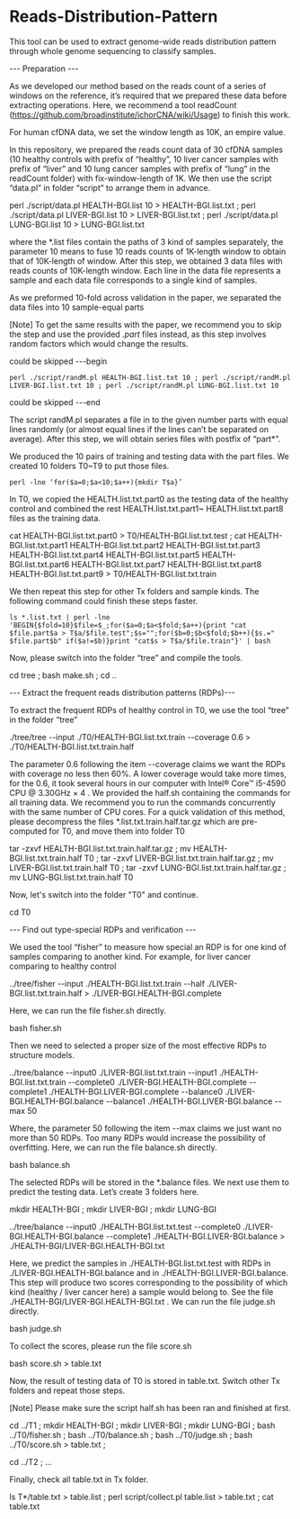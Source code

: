 # Reads-Distribution-Pattern

This tool can be used to extract genome-wide reads distribution pattern through whole genome sequencing to classify samples.

--- Preparation ---

As we developed our method based on the reads count of a series of windows on the reference, it’s required that we prepared these data before extracting operations. Here, we recommend a tool readCount (https://github.com/broadinstitute/ichorCNA/wiki/Usage) to finish this work.

For human cfDNA data, we set the window length as 10K, an empire value.

In this repository, we prepared the reads count data of 30 cfDNA samples (10 healthy controls with prefix of “healthy”, 10 liver cancer samples with prefix of “liver” and 10 lung cancer samples with prefix of “lung” in the readCount folder) with fix-window-length of 1K. We then use the script “data.pl” in folder “script” to arrange them in advance.

perl ./script/data.pl HEALTH-BGI.list 10 > HEALTH-BGI.list.txt ; perl ./script/data.pl LIVER-BGI.list 10 > LIVER-BGI.list.txt ; perl ./script/data.pl LUNG-BGI.list 10 > LUNG-BGI.list.txt

where the *.list files contain the paths of 3 kind of samples separately, the parameter 10 means to fuse 10 reads counts of 1K-length window to obtain that of 10K-length of window. After this step, we obtained 3 data files with reads counts of 10K-length window. Each line in the data file represents a sample and each data file corresponds to a single kind of samples.

As we preformed 10-fold across validation in the paper, we separated the data files into 10 sample-equal parts

[Note] To get the same results with the paper, we recommend you to skip the step and use the provided *.part* files instead, as this step involves random factors which would change the results.

could be skipped ---begin 
```
perl ./script/randM.pl HEALTH-BGI.list.txt 10 ; perl ./script/randM.pl LIVER-BGI.list.txt 10 ; perl ./script/randM.pl LUNG-BGI.list.txt 10
```
could be skipped ---end

The script randM.pl separates a file in to the given number parts with equal lines randomly (or almost equal lines if the lines can’t be separated on average). After this step, we will obtain series files with postfix of “part*”.

We produced the 10 pairs of training and testing data with the part files. We created 10 folders T0~T9 to put those files.
```
perl -lne ‘for($a=0;$a<10;$a++){mkdir T$a}’
```
In T0, we copied the HEALTH.list.txt.part0 as the testing data of the healthy control and combined the rest HEALTH.list.txt.part1~ HEALTH.list.txt.part8 files as the training data.

cat HEALTH-BGI.list.txt.part0 > T0/HEALTH-BGI.list.txt.test ; cat HEALTH-BGI.list.txt.part1 HEALTH-BGI.list.txt.part2 HEALTH-BGI.list.txt.part3 HEALTH-BGI.list.txt.part4 HEALTH-BGI.list.txt.part5 HEALTH-BGI.list.txt.part6 HEALTH-BGI.list.txt.part7 HEALTH-BGI.list.txt.part8 HEALTH-BGI.list.txt.part9 > T0/HEALTH-BGI.list.txt.train

We then repeat this step for other Tx folders and sample kinds. The following command could finish these steps faster.
```
ls *.list.txt | perl -lne 'BEGIN{$fold=10}$file=$_;for($a=0;$a<$fold;$a++){print "cat $file.part$a > T$a/$file.test";$s="";for($b=0;$b<$fold;$b++){$s.=" $file.part$b" if($a!=$b)}print "cat$s > T$a/$file.train"}' | bash
```
Now, please switch into the folder “tree” and compile the tools.

cd tree ; bash make.sh ; cd ..

--- Extract the frequent reads distribution patterns (RDPs)---

To extract the frequent RDPs of healthy control in T0, we use the tool “tree” in the folder “tree”

./tree/tree --input ./T0/HEALTH-BGI.list.txt.train --coverage 0.6 > ./T0/HEALTH-BGI.list.txt.train.half

The parameter 0.6 following the item --coverage claims we want the RDPs with coverage no less then 60%. A lower coverage would take more times, for the 0.6, it took several hours in our computer with Intel® Core™ i5-4590 CPU @ 3.30GHz × 4 . We provided the half.sh containing the commands for all training data. We recommend you to run the commands concurrently with the same number of CPU cores. For a quick validation of this method, please decompress the files *.list.txt.train.half.tar.gz which are pre-computed for T0, and move them into folder T0

tar -zxvf HEALTH-BGI.list.txt.train.half.tar.gz ; mv HEALTH-BGI.list.txt.train.half T0 ; tar -zxvf LIVER-BGI.list.txt.train.half.tar.gz ; mv LIVER-BGI.list.txt.train.half T0 ; tar -zxvf LUNG-BGI.list.txt.train.half.tar.gz ; mv LUNG-BGI.list.txt.train.half T0

Now, let's switch into the folder "T0" and continue.

cd T0

--- Find out type-special RDPs and verification ---

We used the tool “fisher” to measure how special an RDP is for one kind of samples comparing to another kind. For example, for liver cancer comparing to healthy control

../tree/fisher --input ./HEALTH-BGI.list.txt.train --half ./LIVER-BGI.list.txt.train.half > ./LIVER-BGI.HEALTH-BGI.complete

Here, we can run the file fisher.sh directly.

bash fisher.sh

Then we need to selected a proper size of the most effective RDPs to structure models.

../tree/balance --input0 ./LIVER-BGI.list.txt.train --input1 ./HEALTH-BGI.list.txt.train --complete0 ./LIVER-BGI.HEALTH-BGI.complete --complete1 ./HEALTH-BGI.LIVER-BGI.complete --balance0 ./LIVER-BGI.HEALTH-BGI.balance --balance1 ./HEALTH-BGI.LIVER-BGI.balance --max 50

Where, the parameter 50 following the item --max claims we just want no more than 50 RDPs. Too many RDPs would increase the possibility of overfitting. Here, we can run the file balance.sh directly.

bash balance.sh

The selected RDPs will be stored in the *.balance files. We next use them to predict the testing data. Let’s create 3 folders here.

mkdir HEALTH-BGI ; mkdir LIVER-BGI ; mkdir LUNG-BGI

../tree/balance --input0 ./HEALTH-BGI.list.txt.test --complete0 ./LIVER-BGI.HEALTH-BGI.balance --complete1 ./HEALTH-BGI.LIVER-BGI.balance > ./HEALTH-BGI/LIVER-BGI.HEALTH-BGI.txt

Here, we predict the samples in ./HEALTH-BGI.list.txt.test with RDPs in ./LIVER-BGI.HEALTH-BGI.balance and in ./HEALTH-BGI.LIVER-BGI.balance. This step will produce two scores corresponding to the possibility of which kind (healthy / liver cancer here) a sample would belong to. See the file ./HEALTH-BGI/LIVER-BGI.HEALTH-BGI.txt . We can run the file judge.sh directly.

bash judge.sh

To collect the scores, please run the file score.sh

bash score.sh > table.txt

Now, the result of testing data of T0 is stored in table.txt. Switch other Tx folders and repeat those steps.

[Note] Please make sure the script half.sh has been ran and finished at first.

cd ../T1 ; mkdir HEALTH-BGI ; mkdir LIVER-BGI ; mkdir LUNG-BGI ; bash ../T0/fisher.sh ; bash ../T0/balance.sh ; bash ../T0/judge.sh ; bash ../T0/score.sh > table.txt ; 

cd ../T2 ; …

Finally, check all table.txt in Tx folder.

ls T*/table.txt > table.list ; perl script/collect.pl table.list > table.txt ; cat table.txt
